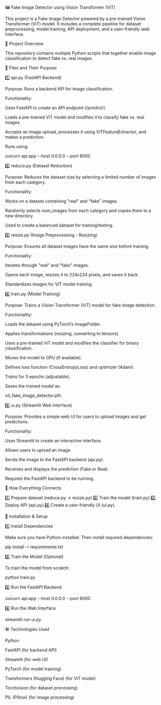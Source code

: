 🖼️ Fake Image Detector using Vision Transformer (ViT)

This project is a Fake Image Detector powered by a pre-trained Vision Transformer (ViT) model. It includes a complete pipeline for dataset preprocessing, model training, API deployment, and a user-friendly web interface.

📌 Project Overview

This repository contains multiple Python scripts that together enable image classification to detect fake vs. real images.

📂 Files and Their Purpose

1️⃣ api.py (FastAPI Backend)

Purpose: Runs a backend API for image classification.

Functionality:

Uses FastAPI to create an API endpoint (/predict/).

Loads a pre-trained ViT model and modifies it to classify fake vs. real images.

Accepts an image upload, processes it using ViTFeatureExtractor, and makes a prediction.

Runs using:

uvicorn api:app --host 0.0.0.0 --port 8000

2️⃣ reduce.py (Dataset Reduction)

Purpose: Reduces the dataset size by selecting a limited number of images from each category.

Functionality:

Works on a dataset containing "real" and "fake" images.

Randomly selects num_images from each category and copies them to a new directory.

Used to create a balanced dataset for training/testing.

3️⃣ resize.py (Image Preprocessing - Resizing)

Purpose: Ensures all dataset images have the same size before training.

Functionality:

Iterates through "real" and "fake" images.

Opens each image, resizes it to 224x224 pixels, and saves it back.

Standardizes images for ViT model training.

4️⃣ train.py (Model Training)

Purpose: Trains a Vision Transformer (ViT) model for fake image detection.

Functionality:

Loads the dataset using PyTorch’s ImageFolder.

Applies transformations (resizing, converting to tensors).

Uses a pre-trained ViT model and modifies the classifier for binary classification.

Moves the model to GPU (if available).

Defines loss function (CrossEntropyLoss) and optimizer (Adam).

Trains for 3 epochs (adjustable).

Saves the trained model as:

vit_fake_image_detector.pth

5️⃣ ui.py (Streamlit Web Interface)

Purpose: Provides a simple web UI for users to upload images and get predictions.

Functionality:

Uses Streamlit to create an interactive interface.

Allows users to upload an image.

Sends the image to the FastAPI backend (api.py).

Receives and displays the prediction (Fake or Real).

Requires the FastAPI backend to be running.

🔹 How Everything Connects

1️⃣ Prepare dataset (reduce.py → resize.py).2️⃣ Train the model (train.py).3️⃣ Deploy API (api.py).4️⃣ Create a user-friendly UI (ui.py).

🚀 Installation & Setup

1️⃣ Install Dependencies

Make sure you have Python installed. Then install required dependencies:

pip install -r requirements.txt

2️⃣ Train the Model (Optional)

To train the model from scratch:

python train.py

3️⃣ Run the FastAPI Backend

uvicorn api:app --host 0.0.0.0 --port 8000

4️⃣ Run the Web Interface

streamlit run ui.py

🛠️ Technologies Used

Python

FastAPI (for backend API)

Streamlit (for web UI)

PyTorch (for model training)

Transformers (Hugging Face) (for ViT model)

Torchvision (for dataset processing)

PIL (Pillow) (for image processing)
